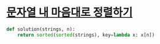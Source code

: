 # [문자열 내 마음대로 정렬하기](https://programmers.co.kr/learn/courses/30/lessons/12915)

```python
def solution(strings, n):
    return sorted(sorted(strings), key=lambda x: x[n])
```
